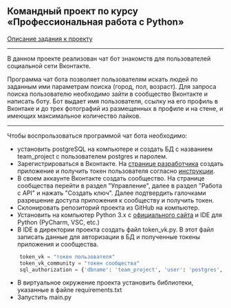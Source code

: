 ## Командный проект по курсу «Профессиональная работа с Python»

[Описание задания к проекту](https://github.com/netology-code/adpy-team-diplom/blob/main/README.md)

--------
 В данном проекте реализован чат бот знакомств для пользователей
социальной сети Вконтакте.

Программа чат бота позволяет пользователям искать 
людей по заданным ими параметрам поиска (город, пол, возраст).
Для запроса поиска пользователю необходимо зайти в сообщество 
Вконтакте и написать боту. Бот выдает имя пользователя, 
ссылку на его профиль в Вконтаке и до трех фотографий из 
размещенных в профиле и на стене, и имеющих 
максимальное количество лайков.

----------

Чтобы воспрользоваться программой чат бота необходимо:
- установить postgreSQL на компьютере и создать БД с названием
  team_project с пользователем postgres и паролем. 
- Зарегистрироваться в Вконтакте. На [странице разработчика](https://vk.com/apps?act=manage)
  создать приложение и получить токен пользователя согласно 
[инструкции](https://docs.google.com/document/d/1_xt16CMeaEir-tWLbUFyleZl6woEdJt-7eyva1coT3w/edit). 
- В своем аккаунте Вконтакте создать сообщество. На странице 
сообщества перейти в раздел "Управление", далее в раздел
"Работа с API" и нажать "Создать ключ". Далее подтвердить галочками
разрешение доступа приложения к сообществу и получить токен.
- Склонировать репозиторий проекта из GitHub на компьютер.
- Установить на компьютер Python 3.x с [официального сайта](https://www.python.org/downloads/) 
 и IDE для Python (PyCharm, VSC, etc.)
- В  IDE в директории проекта создать файл token_vk.py. 
 В этот файл записать данные для авторизации
 в БД и полученные токены приложения и сообщества.

```Python
    token_vk = "токен пользователя"  
    token_vk_community = "токен сообщества" 
    sql_authorization = {'dbname': 'team_project', 'user': 'postgres', 'password': 'ваш пароль'}
``` 
 - В виртуальное окружение проекта установить библиотеки, указанные в 
 файле requirements.txt
- Запустить main.py
 
